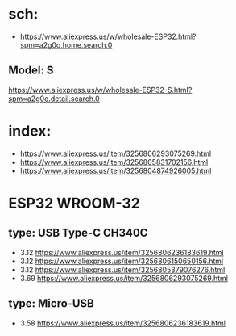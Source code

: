 # sch:
- https://www.aliexpress.us/w/wholesale-ESP32.html?spm=a2g0o.home.search.0
## Model: S
https://www.aliexpress.us/w/wholesale-ESP32-S.html?spm=a2g0o.detail.search.0


# index:
- https://www.aliexpress.us/item/3256806293075269.html
- https://www.aliexpress.us/item/3256805831702156.html
- https://www.aliexpress.us/item/3256804874926005.html

# ESP32 WROOM-32

## type: USB Type-C CH340C
- 3.12 https://www.aliexpress.us/item/3256806236183619.html
- 3.12 https://www.aliexpress.us/item/3256806150650156.html
- 3.12 https://www.aliexpress.us/item/3256805379076276.html
- 3.69 https://www.aliexpress.us/item/3256806293075269.html

## type: Micro-USB
- 3.58 https://www.aliexpress.us/item/3256806236183619.html
